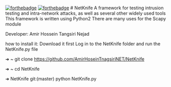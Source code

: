 [![forthebadge](https://forthebadge.com/images/badges/made-with-python.svg)](https://forthebadge.com)
[![forthebadge](https://forthebadge.com/images/badges/contains-cat-gifs.svg)](https://forthebadge.com) # NetKnife
A framework for testing intrusion testing and intra-network attacks, as well as several other widely used tools 
This framework is written using Python2 There are many uses for the Scapy module 

Developer: Amir Hossein Tangsiri Nejad

how to install it: Download it first Log in to the NetKnife folder and run the NetKnife.py file

➜  ~ git clone https://github.com/AmirHoseinTnagsiriNET/NetKnife 

➜  ~ cd NetKnife 

➜  NetKnife git:(master) python NetKnife.py 
